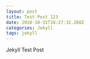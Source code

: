 ```yaml
---
layout: post
title: Test Post 123
date: 2018-10-31T18:27:32.260Z
categories: Jekyll
tags: jekyll
---
```

Jekyll Test Post
